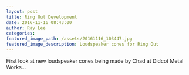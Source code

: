 ```yaml
---
layout: post
title: Ring Out Development
date: 2016-11-16 08:43:00
author: Ray Lee
categories:
featured_image_path: /assets/20161116_103447.jpg
featured_image_description: Loudspeaker cones for Ring Out
---
```



First look at new loudspeaker cones being made by Chad at Didcot Metal Works…